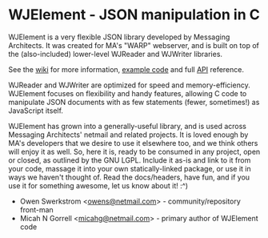 WJElement - JSON manipulation in C
==================================

WJElement is a very flexible JSON library developed by Messaging Architects.
It was created for MA's "WARP" webserver, and is built on top of the
(also-included) lower-level WJReader and WJWriter libraries.

See the [wiki](wjelement/wiki) for more information,
[example code](wjelement/wiki/WJElement-Example)
and full [API](wjelement/wiki/WJElement-API) reference.

WJReader and WJWriter are optimized for speed and memory-efficiency.
WJElement focuses on flexibility and handy features, allowing C code to
manipulate JSON documents with as few statements (fewer, sometimes!) as
JavaScript itself.

WJElement has grown into a generally-useful library, and is used across
Messaging Architects' netmail and related projects.  It is loved enough by
MA's developers that we desire to use it elsewhere too, and we think others
will enjoy it as well.  So, here it is, ready to be consumed in any project,
open or closed, as outlined by the GNU LGPL.  Include it as-is and link to it
from your code, massage it into your own statically-linked package, or use it
in ways we haven't thought of.  Read the docs/headers, have fun, and if you
use it for something awesome, let us know about it!  :^)


* Owen Swerkstrom <<owens@netmail.com>> - community/repository front-man
* Micah N Gorrell <<micahg@netmail.com>> - primary author of WJElement code

